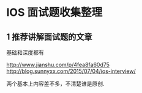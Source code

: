 # IOS 面试题收集整理

## 1 推荐讲解面试题的文章

基础和深度都有

http://www.jianshu.com/p/4fea8fa60d75
http://blog.sunnyxx.com/2015/07/04/ios-interview/

两个基本上内容差不多，不清楚谁是原创.